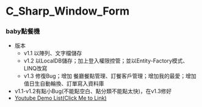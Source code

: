 # C_Sharp_Window_Form
### baby點餐機
* 版本
  * v1.1 以陣列、文字檔儲存
  * v1.2 以LocalDB儲存；加上登入權限控管；並以Entity-Factory模式、LINQ改寫
  * v1.3 修復Bug；增加 餐廳餐點管理、訂餐客戶管理；增加我的最愛；增加值日生自動輪換、訂單寫入資料庫
* v1.1-v1.2有點小Bug(不能點空白、點分類不能點太快)，在v1.3修好
* [Youtube Demo List(Click Me to Link)](https://www.youtube.com/watch?v=84u_OrMwQzY&list=PLEoUk0KiDdqJVWXtdYkk1Qa0Y7xaPkbCp)
